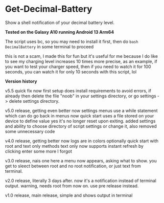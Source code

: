 # Get-Decimal-Battery
Show a shell notification of your decimal battery level.

**Tested on the Galaxy A10 running Android 13 Arm64**

The script uses bc, so you may need to install it first, then
do `bash DecimalBattery` in some terminal to proceed

this is not a scam, I made this for fun but it's useful for me
because I do like to see my charging level increases 10 times
more precise, as an example, if you want to test your charger
speed, then if you need to watch it for 100 seconds, you can
watch it for only 10 seconds with this script, lol

**Version history**

v5.5 quick fix
now first setup does install requirements to avoid errors,
if already then delete the file "noob" in your settings directory,
or go settings -> delete settings directory.

v5.0 release, getting even better
now settings menus use a while statement which can do go back in menus
now quick start uses a file stored on your device to define value
yes it's no longer reset upon exiting.
added settings and ability to choose directory of script settings
or change it, also removed some unnecessary code

v4.0 release, getting better
now logs are in colors optionally
quick start with root and text only methods
text only now supports instant refresh by clicking enter
some more I forgot

v3.0 release, nais one here
a menu now appears, asking what to show.
you get to sleect between root and no root notification,
or just text from terminal.

v2.0 release, literally 3 days after.
now it's a notification instead of terminal output.
warning, needs root from now on. use pre release instead.

v1.0 release, main release, simple and shows output in terminal
